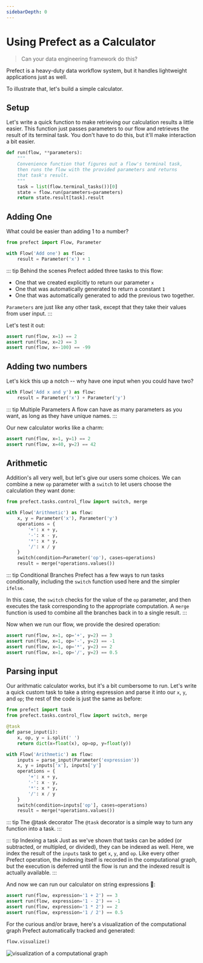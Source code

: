```yaml
---
sidebarDepth: 0
---
```


# Using Prefect as a Calculator

> Can your data engineering framework do this?

Prefect is a heavy-duty data workflow system, but it handles lightweight applications just as well.

To illustrate that, let's build a simple calculator.

## Setup

Let's write a quick function to make retrieving our calculation results a little easier. This function just passes parameters to our flow and retrieves the result of its terminal task. You don't have to do this, but it'll make interaction a bit easier.

```python
def run(flow, **parameters):
    """
    Convenience function that figures out a flow's terminal task,
    then runs the flow with the provided parameters and returns
    that task's result.
    """
    task = list(flow.terminal_tasks())[0]
    state = flow.run(parameters=parameters)
    return state.result[task].result
```

## Adding One

What could be easier than adding 1 to a number?

```python
from prefect import Flow, Parameter

with Flow('Add one') as flow:
    result = Parameter('x') + 1
```

::: tip Behind the scenes
Prefect added three tasks to this flow:

- One that we created explicitly to return our parameter `x`
- One that was automatically generated to return a constant `1`
- One that was automatically generated to add the previous two together.

`Parameters` are just like any other task, except that they take their values from user input.
:::

Let's test it out:

```python
assert run(flow, x=1) == 2
assert run(flow, x=2) == 3
assert run(flow, x=-100) == -99
```

## Adding two numbers

Let's kick this up a notch -- why have one input when you could have two?

```python
with Flow('Add x and y') as flow:
    result = Parameter('x') + Parameter('y')
```

::: tip Multiple Parameters
A flow can have as many parameters as you want, as long as they have unique names.
:::

Our new calculator works like a charm:

```python
assert run(flow, x=1, y=1) == 2
assert run(flow, x=40, y=2) == 42
```

## Arithmetic

Addition's all very well, but let's give our users some choices. We can combine a new `op` parameter with a `switch` to let users choose the calculation they want done:

```python
from prefect.tasks.control_flow import switch, merge

with Flow('Arithmetic') as flow:
    x, y = Parameter('x'), Parameter('y')
    operations = {
        '+': x + y,
        '-': x - y,
        '*': x * y,
        '/': x / y
    }
    switch(condition=Parameter('op'), cases=operations)
    result = merge(*operations.values())
```

::: tip Conditional Branches
Prefect has a few ways to run tasks conditionally, including the `switch` function used here and the simpler `ifelse`.

In this case, the `switch` checks for the value of the `op` parameter, and then executes the task corresponding to the appropriate computation. A `merge` function is used to combine all the branches back in to a single result.
:::

Now when we run our flow, we provide the desired operation:

```python
assert run(flow, x=1, op='+', y=2) == 3
assert run(flow, x=1, op='-', y=2) == -1
assert run(flow, x=1, op='*', y=2) == 2
assert run(flow, x=1, op='/', y=2) == 0.5
```

## Parsing input

Our arithmatic calculator works, but it's a bit cumbersome to run. Let's write a quick custom task to take a string expression and parse it into our `x`, `y`, and `op`; the rest of the code is just the same as before:

```python
from prefect import task
from prefect.tasks.control_flow import switch, merge

@task
def parse_input(i):
    x, op, y = i.split(' ')
    return dict(x=float(x), op=op, y=float(y))

with Flow('Arithmetic') as flow:
    inputs = parse_input(Parameter('expression'))
    x, y = inputs['x'], inputs['y']
    operations = {
        '+': x + y,
        '-': x - y,
        '*': x * y,
        '/': x / y
    }
    switch(condition=inputs['op'], cases=operations)
    result = merge(*operations.values())
```

::: tip The @task decorator
The `@task` decorator is a simple way to turn any function into a task.
:::

::: tip Indexing a task
Just as we've shown that tasks can be added (or subtracted, or multipled, or divided), they can be indexed as well. Here, we index the result of the `inputs` task to get `x`, `y`, and `op`. Like every other Prefect operation, the indexing itself is recorded in the computational graph, but the execution is deferred until the flow is run and the indexed result is actually available.
:::

And now we can run our calculator on string expressions :tada::

```python
assert run(flow, expression='1 + 2') == 3
assert run(flow, expression='1 - 2') == -1
assert run(flow, expression='1 * 2') == 2
assert run(flow, expression='1 / 2') == 0.5
```

For the curious and/or brave, here's a visualization of the computational graph Prefect automatically tracked and generated:

```python
flow.visualize()
```

![visualization of a computational graph](/calculator.png)

